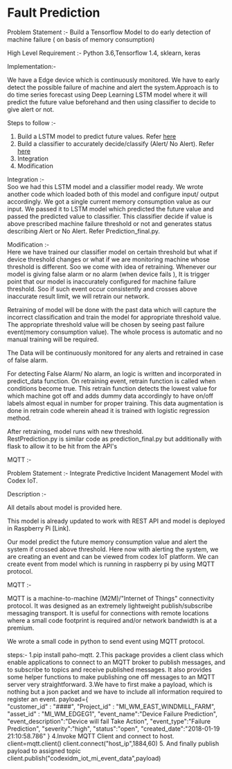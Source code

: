 # Fault Prediction
Problem Statement :- Build a Tensorflow Model to do early detection of machine failure ( on basis of memory consumption)

High Level Requirement :- Python 3.6,Tensorflow 1.4, sklearn, keras

Implementation:-  

We have a Edge device which is continuously monitored. We have to early detect the possible failure of machine and alert the system.Approach is to do time series forecast using Deep Learning LSTM model where it will  predict the future value beforehand and then using classifier to decide to give alert or not.

Steps to follow :-  
1. Build a LSTM model to predict future values. Refer [here](https://github.com/RonakDedhiya/Early-Warning-Fault-Detection/tree/master/Time%20Series%20Forecst-LSTM)  
2. Build a classifier to accurately decide/classify (Alert/ No Alert). Refer [here](https://github.com/RonakDedhiya/Early-Warning-Fault-Detection/tree/master/Logistic%20Classifier)  
3. Integration  
4. Modification  

Integration :-  
Soo we had this LSTM model and a classifier model ready. We wrote another code which loaded both of this model and configure input/ output accordingly. We got a single current memory consumption value as our input. We passed it to LSTM model which predicted the future value and passed the predicted value to classifier. This classifier decide if value is above prescribed machine failure threshold or not and generates status describing Alert or No Alert. Refer Prediction_final.py.

Modification :-  
Here we have trained our classifier model on certain threshold but what if device threshold changes or what if we are monitoring machine whose threshold is different. Soo we come with idea of retraining. Whenever our model is giving false alarm or no alarm (when device fails ), It is trigger point that our model is inaccurately configured for machine failure threshold. Soo if such event occur consistently and crosses above inaccurate result limit, we will retrain our network.  

Retraining of model will be done with the past data which will capture the incorrect classification and train the model for appropriate threshold value. The appropriate threshold value will be chosen by seeing past failure event(memory consumption value). The whole process is automatic and no manual training will be required.  

The Data will be continuously monitored for any alerts and retrained in case of false alarm.  

For detecting False Alarm/ No alarm, an logic is written and incorporated in predict_data function. On retraining event, retrain function is called when conditions become true. This retrain function detects the lowest value for which machine got off and adds dummy data accordingly to have on/off labels almost equal in number for proper training. This data augmentation is done in retrain code wherein ahead it is trained with logistic regression method.  

After retraining, model runs with new threshold.  
RestPrediction.py is similar code as prediction_final.py but additionally with flask to allow it to be hit from the API's


MQTT :-

Problem Statement :- Integrate Predictive Incident Management Model with Codex IoT.

Description :- 

All details about model is provided here.

This model is already updated to work with REST API and model is deployed in Raspberry Pi [Link].

Our model predict the future memory consumption value and alert the system if crossed above threshold. Here now with alerting the system, we are creating an event and can be viewed from codex IoT platform. We can create event from model which is running in raspberry pi by using MQTT protocol.

MQTT :-

MQTT is a machine-to-machine (M2M)/"Internet of Things" connectivity protocol. It was designed as an extremely lightweight publish/subscribe messaging transport. It is useful for connections with remote locations where a small code footprint is required and/or network bandwidth is at a premium.

We wrote a small code in python to send event using MQTT protocol.

steps:-
1.pip install paho-mqtt.
2.This package provides a client class which enable applications to connect to an MQTT broker to publish messages, and to subscribe to topics and receive published messages. It also provides some helper functions to make publishing one off messages to an MQTT server very straightforward.
3.We have to first make a payload, which is nothing but a json packet and we have to include all information required to register an event.
payload={  
                  "customer_id" : "####",
                  "Project_id" : "MI_WM_EAST_WINDMILL_FARM",
                   "asset_id" : "MI_WM_EDGEG1",
                   "event_name":"Device Failure Prediction",
                   "event_description":"Device will fail Take Action",
                   "event_type":"Failure Prediction",
                   "severity":"high",
                   "status":"open",
                    "created_date":"2018-01-19 21:10:58.786"
                }
4.Invoke MQTT Client and connect to host.
client=mqtt.client()
client.connect("host_ip",1884,60)
5. And finally publish payload to assigned topic
client.publish("codexidm_iot_mi_event_data",payload)
